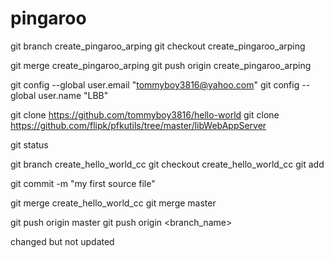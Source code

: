 # pingaroo

git branch create_pingaroo_arping
git checkout create_pingaroo_arping

git merge create_pingaroo_arping
git push origin create_pingaroo_arping

git config --global user.email "tommyboy3816@yahoo.com"
git config --global user.name "LBB"


git clone https://github.com/tommyboy3816/hello-world
git clone https://github.com/flipk/pfkutils/tree/master/libWebAppServer

git status

git branch create_hello_world_cc
git checkout create_hello_world_cc
git add <filename>

git commit -m "my first source file"

git merge create_hello_world_cc
git merge master

git push origin master
git push origin <branch_name>

changed but not updated
